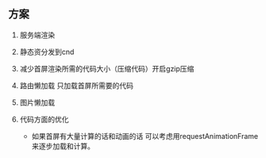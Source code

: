 ## 方案

1. 服务端渲染
2. 静态资分发到cnd

2. 减少首屏渲染所需的代码大小（压缩代码）开启gzip压缩
3. 路由懒加载 只加载首屏所需要的代码
4. 图片懒加载
5. 代码方面的优化
   - 如果首屏有大量计算的话和动画的话 可以考虑用requestAnimationFrame 来逐步加载和计算。

